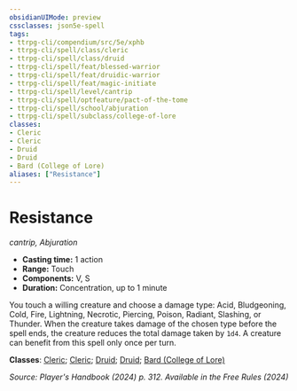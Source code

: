 ```yaml
---
obsidianUIMode: preview
cssclasses: json5e-spell
tags:
- ttrpg-cli/compendium/src/5e/xphb
- ttrpg-cli/spell/class/cleric
- ttrpg-cli/spell/class/druid
- ttrpg-cli/spell/feat/blessed-warrior
- ttrpg-cli/spell/feat/druidic-warrior
- ttrpg-cli/spell/feat/magic-initiate
- ttrpg-cli/spell/level/cantrip
- ttrpg-cli/spell/optfeature/pact-of-the-tome
- ttrpg-cli/spell/school/abjuration
- ttrpg-cli/spell/subclass/college-of-lore
classes:
- Cleric
- Cleric
- Druid
- Druid
- Bard (College of Lore)
aliases: ["Resistance"]
---
```

# Resistance
*cantrip, Abjuration*  


- **Casting time:** 1 action
- **Range:** Touch
- **Components:** V, S
- **Duration:** Concentration, up to 1 minute

You touch a willing creature and choose a damage type: Acid, Bludgeoning, Cold, Fire, Lightning, Necrotic, Piercing, Poison, Radiant, Slashing, or Thunder. When the creature takes damage of the chosen type before the spell ends, the creature reduces the total damage taken by `1d4`. A creature can benefit from this spell only once per turn.

**Classes**: [Cleric](list-spells-classes-cleric); [Cleric](list-spells-classes-cleric); [Druid](list-spells-classes-druid); [Druid](list-spells-classes-druid); [Bard (College of Lore)](list-spells-classes-bard-xphb-college-of-lore-xphb)

*Source: Player's Handbook (2024) p. 312. Available in the Free Rules (2024)*
